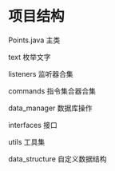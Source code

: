 # 项目结构

Points.java 主类

text 枚举文字

listeners 监听器合集

commands 指令集合器合集

data_manager 数据库操作

interfaces 接口

utils 工具集

data_structure 自定义数据结构